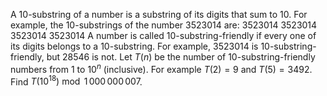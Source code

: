 A $10$-substring of a number is a substring of its digits that sum to $10$. For example, the $10$-substrings of the number $3523014$ are:
3523014
3523014
3523014
3523014
A number is called $10$-substring-friendly if every one of its digits belongs to a $10$-substring. For example, $3523014$ is $10$-substring-friendly, but $28546$ is not.
Let $T(n)$ be the number of $10$-substring-friendly numbers from $1$ to $10^n$ (inclusive).
For example $T(2) = 9$ and $T(5) = 3492$.
Find $T(10^{18}) \bmod 1\,000\,000\,007$.